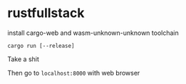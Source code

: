 # rustfullstack

install cargo-web and wasm-unknown-unknown toolchain

```
cargo run [--release]
```
Take a shit

Then go to `localhost:8000` with web browser
